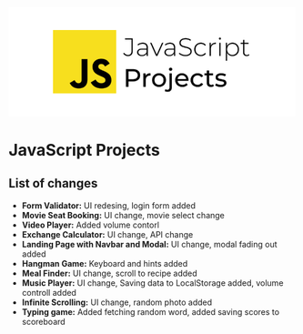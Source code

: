 ![Java Script Projects](cover.png)

# JavaScript Projects

## List of changes

- **Form Validator:** UI redesing, login form added
- **Movie Seat Booking:** UI change, movie select change
- **Video Player:** Added volume contorl
- **Exchange Calculator:** UI change, API change
- **Landing Page with Navbar and Modal:** UI change, modal fading out added
- **Hangman Game:** Keyboard and hints added
- **Meal Finder:** UI change, scroll to recipe added
- **Music Player:** UI change, Saving data to LocalStorage added, volume controll added
- **Infinite Scrolling:** UI change, random photo added
- **Typing game:** Added fetching random word, added saving scores to scoreboard
